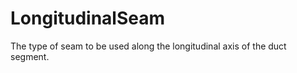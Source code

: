 LongitudinalSeam
================

The type of seam to be used along the longitudinal axis of the duct segment.
